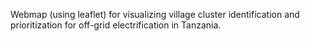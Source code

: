 Webmap (using leaflet) for visualizing village cluster identification 
and prioritization for off-grid electrification in Tanzania.
